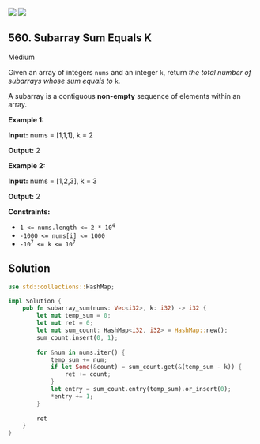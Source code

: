 [![](https://img.shields.io/github/stars/LeetCode-in-Rust/LeetCode-in-Rust?label=Stars&style=flat-square)](https://github.com/LeetCode-in-Rust/LeetCode-in-Rust)
[![](https://img.shields.io/github/forks/LeetCode-in-Rust/LeetCode-in-Rust?label=Fork%20me%20on%20GitHub%20&style=flat-square)](https://github.com/LeetCode-in-Rust/LeetCode-in-Rust/fork)

## 560\. Subarray Sum Equals K

Medium

Given an array of integers `nums` and an integer `k`, return _the total number of subarrays whose sum equals to_ `k`.

A subarray is a contiguous **non-empty** sequence of elements within an array.

**Example 1:**

**Input:** nums = [1,1,1], k = 2

**Output:** 2

**Example 2:**

**Input:** nums = [1,2,3], k = 3

**Output:** 2

**Constraints:**

*   <code>1 <= nums.length <= 2 * 10<sup>4</sup></code>
*   `-1000 <= nums[i] <= 1000`
*   <code>-10<sup>7</sup> <= k <= 10<sup>7</sup></code>

## Solution

```rust
use std::collections::HashMap;

impl Solution {
    pub fn subarray_sum(nums: Vec<i32>, k: i32) -> i32 {
        let mut temp_sum = 0;
        let mut ret = 0;
        let mut sum_count: HashMap<i32, i32> = HashMap::new();
        sum_count.insert(0, 1);
        
        for &num in nums.iter() {
            temp_sum += num;
            if let Some(&count) = sum_count.get(&(temp_sum - k)) {
                ret += count;
            }
            let entry = sum_count.entry(temp_sum).or_insert(0);
            *entry += 1;
        }
        
        ret
    }
}
```